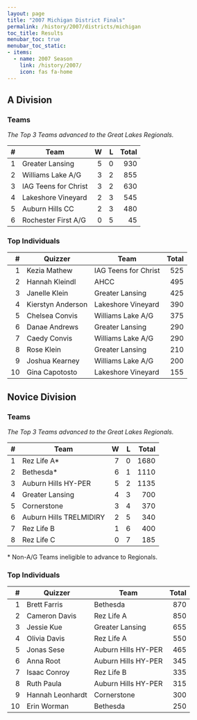 ```yaml
---
layout: page
title: "2007 Michigan District Finals"
permalink: /history/2007/districts/michigan
toc_title: Results
menubar_toc: true
menubar_toc_static:
- items:
  - name: 2007 Season
    link: /history/2007/
    icon: fas fa-home
---
```


## A Division

### Teams

*The Top 3 Teams advanced to the Great Lakes Regionals.*

|    # | Team                 |    W |    L | Total |
| ---: | -------------------- | ---: | ---: | ----: |
|    1 | Greater Lansing      |    5 |    0 |   930 |
|    2 | Williams Lake A/G    |    3 |    2 |   855 |
|    3 | IAG Teens for Christ |    3 |    2 |   630 |
|    4 | Lakeshore Vineyard   |    2 |    3 |   545 |
|    5 | Auburn Hills CC      |    2 |    3 |   480 |
|    6 | Rochester First A/G  |    0 |    5 |    45 |

### Top Individuals

|    # | Quizzer           | Team                 | Total |
| ---: | ----------------- | -------------------- | ----: |
|    1 | Kezia Mathew      | IAG Teens for Christ |   525 |
|    2 | Hannah Kleindl    | AHCC                 |   495 |
|    3 | Janelle Klein     | Greater Lansing      |   425 |
|    4 | Kierstyn Anderson | Lakeshore Vineyard   |   390 |
|    5 | Chelsea Convis    | Williams Lake A/G    |   375 |
|    6 | Danae Andrews     | Greater Lansing      |   290 |
|    7 | Caedy Convis      | Williams Lake A/G    |   290 |
|    8 | Rose Klein        | Greater Lansing      |   210 |
|    9 | Joshua Kearney    | Williams Lake A/G    |   200 |
|   10 | Gina Capotosto    | Lakeshore Vineyard   |   155 |

## Novice Division

### Teams

*The Top 3 Teams advanced to the Great Lakes Regionals.*

|    # | Team                    |    W |    L | Total |
| ---: | ----------------------- | ---: | ---: | ----: |
|    1 | Rez Life A*             |    7 |    0 |  1680 |
|    2 | Bethesda*               |    6 |    1 |  1110 |
|    3 | Auburn Hills HY-PER     |    5 |    2 |  1135 |
|    4 | Greater Lansing         |    4 |    3 |   700 |
|    5 | Cornerstone             |    3 |    4 |   370 |
|    6 | Auburn Hills TRELMIDIRY |    2 |    5 |   340 |
|    7 | Rez Life B              |    1 |    6 |   400 |
|    8 | Rez Life C              |    0 |    7 |   185 |

\* Non-A/G Teams ineligible to advance to Regionals.

### Top Individuals

|    # | Quizzer          | Team                | Total |
| ---: | ---------------- | ------------------- | ----: |
|    1 | Brett Farris     | Bethesda            |   870 |
|    2 | Cameron Davis    | Rez Life A          |   850 |
|    3 | Jessie Kue       | Greater Lansing     |   655 |
|    4 | Olivia Davis     | Rez Life A          |   550 |
|    5 | Jonas Sese       | Auburn Hills HY-PER |   465 |
|    6 | Anna Root        | Auburn Hills HY-PER |   345 |
|    7 | Isaac Conroy     | Rez Life B          |   335 |
|    8 | Ruth Paula       | Auburn Hills HY-PER |   315 |
|    9 | Hannah Leonhardt | Cornerstone         |   300 |
|   10 | Erin Worman      | Bethesda            |   250 |

